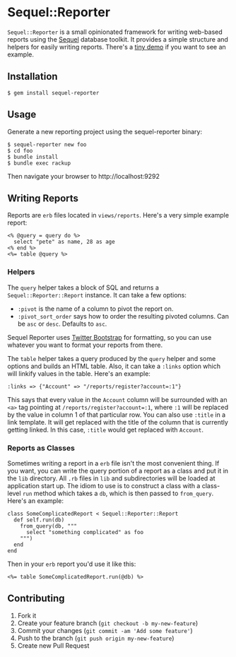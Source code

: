 # Sequel::Reporter

`Sequel::Reporter` is a small opinionated framework for writing web-based reports using the [Sequel](http://sequel.rubyforge.org) database toolkit. It provides a simple structure and helpers for easily writing reports. There's a [tiny demo](http://sequel-reporter-demo.herokuapp.com) if you want to see an example.

## Installation

    $ gem install sequel-reporter

## Usage

Generate a new reporting project using the sequel-reporter binary:

    $ sequel-reporter new foo
    $ cd foo
    $ bundle install
    $ bundle exec rackup
    
Then navigate your browser to http://localhost:9292

## Writing Reports

Reports are `erb` files located in `views/reports`. Here's a very simple example report:

    <% @query = query do %>
      select "pete" as name, 28 as age
    <% end %>
    <%= table @query %>
    
### Helpers

The `query` helper takes a block of SQL and returns a `Sequel::Reporter::Report` instance. It can take a few options:

* `:pivot` is the name of a column to pivot the report on. 
* `:pivot_sort_order` says how to order the resulting pivoted columns. Can be `asc` or `desc`. Defaults to `asc`.

Sequel Reporter uses [Twitter Bootstrap](http://twitter.github.com/bootstrap) for formatting, so you can use whatever you want to format your reports from there. 

The `table` helper takes a query produced by the `query` helper and some options and builds an HTML table. Also, it can take a `:links` option which will linkify values in the table. Here's an example:

    :links => {"Account" => "/reports/register?account=:1"}
    
This says that every value in the `Account` column will be surrounded with an `<a>` tag pointing at `/reports/register?account=:1`, where `:1` will be replaced by the value in column 1 of that particular row. You can also use `:title` in a link template. It will get replaced with the title of the column that is currently getting linked. In this case, `:title` would get replaced with `Account`.

### Reports as Classes

Sometimes writing a report in a `erb` file isn't the most convenient thing. If you want, you can write the query portion of a report as a class and put it in the `lib` directory. All `.rb` files in `lib` and subdirectories will be loaded at application start up. The idiom to use is to construct a class with a class-level `run` method which takes a `db`, which is then passed to `from_query`. Here's an example:

    class SomeComplicatedReport < Sequel::Reporter::Report
      def self.run(db)
        from_query(db, """
          select "something complicated" as foo
        """)
      end
    end

Then in your `erb` report you'd use it like this:

    <%= table SomeComplicatedReport.run(@db) %>

## Contributing

1. Fork it
2. Create your feature branch (`git checkout -b my-new-feature`)
3. Commit your changes (`git commit -am 'Add some feature'`)
4. Push to the branch (`git push origin my-new-feature`)
5. Create new Pull Request
